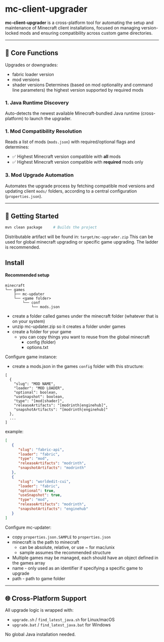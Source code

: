 # mc-client-upgrader

**mc-client-upgrader** is a cross-platform tool for automating the setup and maintenance of Minecraft client installations, focused on managing version-locked mods and ensuring compatibility across custom game directories.

---
## 🔧 Core Functions
Upgrades or downgrades:
* fabric loader version
* mod versions
* shader versions
Determines (based on mod optionality and command line parameters) the highest version supported by required mods

### 1. Java Runtime Discovery
Auto-detects the newest available Minecraft-bundled Java runtime (cross-platform) to launch the upgrader.

### 1. Mod Compatibility Resolution
Reads a list of mods (`mods.json`) with required/optional flags and determines:
- ✅ Highest Minecraft version compatible with **all** mods
- ✅ Highest Minecraft version compatible with **required** mods only

### 3. Mod Upgrade Automation
Automates the upgrade process by fetching compatible mod versions and updating client `mods/` folders, according to a central configuration (`properties.json`).

---

## 🚀 Getting Started

```bash
mvn clean package     # Builds the project
```
Distributable artifact will be found in: `target/mc-upgrader.zip`
This can be used for global minecraft upgrading or specific game upgrading. The ladder is recommended.

## Install

#### Recommended setup
```
minecraft
└── games
    ├── mc-updater
    └── <game folder>
        └── conf
            └── mods.json
```
* create a folder called games under the minecraft folder (whatever that is on your system)
* unzip mc-updater.zip so it creates a folder under games
* create a folder for your game
  * you can copy things you want to reuse from the global minecraft
    * config (folder)
    * options.txt

Configure game instance:
* create a mods.json in the games `config` folder with this structure:
```
[
  {
    "slug": "MOD NAME",
    "loader": "MOD LOADER",
    "optional": boolean,
    "useSnapshot": boolean,
    "type": "[mod|shader]",
    "releaseArtifacts": "[modrinth|enginehub]",
    "snapshotArtifacts": "[modrinth|enginehub]"
  },
  ...
]
```
example:
```json
[
   {
      "slug": "fabric-api",
      "loader": "fabric",
      "type": "mod",
      "releaseArtifacts": "modrinth",
      "snapshotArtifacts": "modrinth"
   },
   {
      "slug": "worldedit-cui",
      "loader": "fabric",
      "optional": true,
      "useSnapshot": true,
      "type": "mod",
      "releaseArtifacts": "modrinth",
      "snapshotArtifacts": "enginehub"
   }
]
```
Configure mc-updater:
* copy `properties.json.SAMPLE` to `properties.json`
* minecraft is the path to minecraft
  * can be absolute, relative, or use ~ for mac/unix
  * sample assumes the recommended structure
* Multiple games may be managed, each should have an object defined in the games array
* name - only used as an identifier if specifying a specific game to upgrade
* path - path to game folder

---

## 🌐 Cross-Platform Support

All upgrade logic is wrapped with:
- `upgrade.sh` / `find_latest_java.sh` for Linux/macOS
- `upgrade.bat` / `find_latest_java.bat` for Windows

No global Java installation needed.